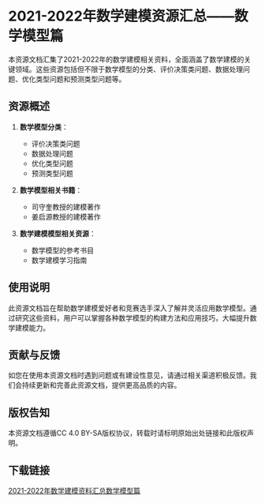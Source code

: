 # 2021-2022年数学建模资源汇总——数学模型篇

本资源文档汇集了2021-2022年的数学建模相关资料，全面涵盖了数学建模的关键领域。这些资源包括但不限于数学模型的分类、评价决策类问题、数据处理问题、优化类型问题和预测类型问题等。

## 资源概述

1. **数学模型分类**：
   - 评价决策类问题
   - 数据处理问题
   - 优化类型问题
   - 预测类型问题

2. **数学模型相关书籍**：
   - 司守奎教授的建模著作
   - 姜启源教授的建模著作

3. **数学建模模型相关资源**：
   - 数学模型的参考书目
   - 数学建模学习指南

## 使用说明

此资源文档旨在帮助数学建模爱好者和竞赛选手深入了解并灵活应用数学模型。通过研究这些资料，用户可以掌握各种数学模型的构建方法和应用技巧，大幅提升数学建模能力。

## 贡献与反馈

如您在使用本资源文档时遇到问题或有建设性意见，请通过相关渠道积极反馈。我们会持续更新和完善此资源文档，提供更高品质的内容。

## 版权告知

本资源文档遵循CC 4.0 BY-SA版权协议，转载时请标明原始出处链接和此版权声明。

## 下载链接

[2021-2022年数学建模资料汇总数学模型篇](https://pan.quark.cn/s/9144de85045b)